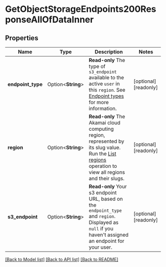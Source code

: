 # GetObjectStorageEndpoints200ResponseAllOfDataInner

## Properties

Name | Type | Description | Notes
------------ | ------------- | ------------- | -------------
**endpoint_type** | Option<**String**> | __Read-only__ The type of `s3_endpoint` available to the active `user` in this `region`. See [Endpoint types](https://techdocs.akamai.com/cloud-computing/docs/object-storage#endpoint-type) for more information. | [optional][readonly]
**region** | Option<**String**> | __Read-only__ The Akamai cloud computing region, represented by its slug value. Run the [List regions](https://techdocs.akamai.com/linode-api/reference/get-regions) operation to view all regions and their slugs. | [optional][readonly]
**s3_endpoint** | Option<**String**> | __Read-only__ Your s3 endpoint URL, based on the `endpoint_type` and `region`. Displayed as `null` if you haven't assigned an endpoint for your user. | [optional][readonly]

[[Back to Model list]](../README.md#documentation-for-models) [[Back to API list]](../README.md#documentation-for-api-endpoints) [[Back to README]](../README.md)


